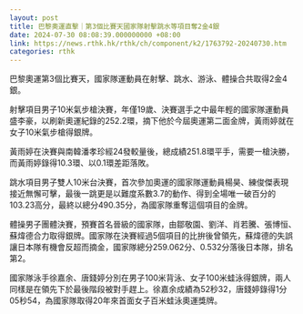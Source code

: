 ```yaml
---
layout: post
title: 巴黎奧運直擊｜第3個比賽天國家隊射擊跳水等項目奪2金4銀
date: 2024-07-30 08:08:39.000000000 +08:00
link: https://news.rthk.hk/rthk/ch/component/k2/1763792-20240730.htm
categories: rthk
---
```


巴黎奧運第3個比賽天，國家隊運動員在射擊、跳水、游泳、體操合共取得2金4銀。

射擊項目男子10米氣步槍決賽，年僅19歲、決賽選手之中最年輕的國家隊運動員盛李豪，以刷新奧運紀錄的252.2環，摘下他於今屆奧運第二面金牌，黃雨婷就在女子10米氣步槍得銀牌。

黃雨婷在決賽與南韓潘孝珍經24發較量後，總成績251.8環平手，需要一槍決勝，而黃雨婷錄得10.3環、以0.1環差距落敗。

跳水項目男子雙人10米台決賽，首次參加奧運的國家隊運動員楊昊、練俊傑表現接近無懈可擊，最後一跳更是以難度系數3.7的動作、得到全場唯一破百分的103.23高分，最終以總分490.35分，為國家隊重奪這個項目的金牌。

體操男子團體決賽，預賽首名晉級的國家隊，由鄒敬園、劉洋、肖若騰、張博恒、蘇煒德合力取得銀牌。國家隊在決賽經過5個項目的比拚後曾領先，蘇煒德的失誤讓日本隊有機會反超而摘金，國家隊總分259.062分、0.532分落後日本隊，排名第2。

國家隊泳手徐嘉余、唐錢婷分別在男子100米背泳、女子100米蛙泳得銀牌，兩人同樣是在領先下於最後階段被對手趕上。徐嘉余成績為52秒32，唐錢婷錄得1分05秒54，為國家隊取得20年來首面女子百米蛙泳奧運獎牌。
